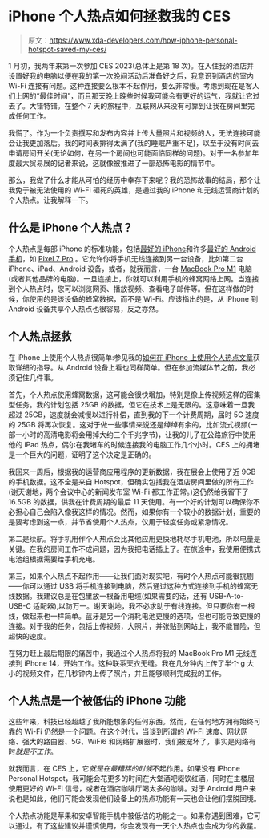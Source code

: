 # iPhone 个人热点如何拯救我的 CES

> 原文：<https://www.xda-developers.com/how-iphone-personal-hotspot-saved-my-ces/>

1 月初，我两年来第一次参加 CES 2023(总体上是第 18 次)。在入住我的酒店并设置好我的电脑以便在我的第一次晚间活动后准备好之后，我意识到酒店的室内 Wi-Fi 连接有问题。这种连接要么根本不起作用，要么非常慢。考虑到现在是客人们上网的“最佳时间”，而且那天晚上晚些时候我可能会有更好的运气，我就让它过去了。大错特错。在整个 7 天的旅程中，互联网从来没有可靠到让我在房间里完成任何工作。

我慌了。作为一个负责撰写和发布内容并上传大量照片和视频的人，无法连接可能会让我更加落后。我的时间表排得太满了(我的睡眠严重不足)，以至于没有时间去申请房间开关(无论如何，在另一个房间也可能面临同样的问题)。对于一名参加年度最大贸易展的记者来说，这就像被推进了一部恐怖电影的情节中。

那么，我做了什么才能从可怕的经历中幸存下来呢？我的恐怖故事的结局，那个让我免于被无法使用的 Wi-Fi 砸死的英雄，是通过我的 iPhone 和无线运营商计划的个人热点。让我解释一下。

## **什么是 iPhone 个人热点？**

个人热点是每部 iPhone 的标准功能，包括[最好的 iPhone](https://www.xda-developers.com/best-iphone/)和许多[最好的 Android 手机](https://www.xda-developers.com/best-android-phones/)，如 [Pixel 7 Pro](https://www.xda-developers.com/google-pixel-7-pro-review/) 。它允许你将手机无线连接到另一台设备，比如第二台 iPhone、iPad、Android 设备，或者，就我而言，一台 [MacBook Pro M1](https://www.xda-developers.com/apple-macbook-pro-2021-m1-max-review/) 电脑(或者其他品牌的电脑)。一旦连接上，你就可以利用手机的蜂窝网络上网。当连接到个人热点时，您可以浏览网页、播放视频、查看电子邮件等。但在这样做的时候，你使用的是该设备的蜂窝数据，而不是 Wi-Fi。应该指出的是，从 iPhone 到 Android 设备共享个人热点也很容易，反之亦然。

## **个人热点拯救**

在 iPhone 上使用个人热点很简单:参见我的[如何在 iPhone 上使用个人热点文章](http://www.xda-developers.com/how-to-use-your-iphone-as-a-hotspot/)获取详细的指导。从 Android 设备上看也同样简单。但在参加流媒体节之前，我必须记住几件事。

首先，个人热点使用蜂窝数据，这可能会很快增加，特别是像上传视频这样的密集型任务。我的计划包括 25GB 的数据，但它在技术上是无限的。这意味着一旦我超过 25GB，速度就会减慢以进行补偿，直到我的下一个计费周期，届时 5G 速度的 25GB 将再次恢复。这对于做一些事情来说还是绰绰有余的，比如流式视频(一部一小时的高清电影将会用掉大约三个千兆字节)，让我的儿子在公路旅行中使用他的 iPad 热点，偶尔在我堵车的时候连接我的电脑工作几个小时。CES 上的拥堵是一个巨大的问题，证明了这个决定是正确的。

我回来一周后，根据我的运营商应用程序的更新数据，我在展会上使用了近 9GB 的手机数据。这不全是来自 Hotspot，但确实包括我在酒店房间里做的所有工作(谢天谢地，两个会议中心的新闻发布室 Wi-Fi 都工作正常。)这仍然给我留下了 16.5GB 的数据，供我在计费周期的最后 11 天使用。有一个好的计划可以确保你不必担心自己会陷入像我这样的情况。然而，如果你有一个较小的数据计划，重要的是要考虑到这一点，并节省使用个人热点，仅用于轻度任务或紧急情况。

第二是续航。将手机用作个人热点会比其他应用更快地耗尽手机电池，所以电量是关键。在我的房间工作不成问题，因为我把电话插上了。在旅途中，我使用便携式电池组根据需要给手机充电。

第三，如果个人热点不起作用——让我们面对现实吧，有时个人热点可能很挑剔——你可以通过 USB 将手机连接到电脑，然后通过这种方式连接到手机的蜂窝无线数据。我建议总是在包里放一根备用电缆(如果需要的话，还有 USB-A-to-USB-C 适配器),以防万一。谢天谢地，我不必求助于有线连接。但只要你有一根线，做起来也一样简单。蓝牙是另一个消耗电池更慢的选项，但也可能导致更慢的连接。对于我的任务，包括上传视频，大照片，并张贴到网站上，我不能冒险，但超快的速度。

在努力赶上最后期限的痛苦中，我通过个人热点将我的 MacBook Pro M1 无线连接到 iPhone 14，开始工作。这种联系天衣无缝。我在几分钟内上传了半个 g 大小的视频文件，在几秒钟内上传了照片，并且能够顺利完成我的工作。

## **个人热点是一个被低估的 iPhone 功能**

这些年来，科技已经超越了我所能想象的任何东西。然而，在任何地方拥有始终可靠的 Wi-Fi 仍然是一个问题。在这个时代，当谈到所谓的 Wi-Fi 速度、网状网络、强大的路由器、5G、WiFi6 和网络扩展器时，我们被宠坏了，事实是网络有时*就是不工作*。

就我而言，在 CES 上，它*就是在最糟糕的时候*不起作用。如果没有 iPhone Personal Hotspot，我可能会花更多的时间在大堂酒吧啜饮红酒，同时在主楼层使用更好的 Wi-Fi 信号，或者在酒店咖啡厅喝太多的咖啡。对于 Android 用户来说也是如此，他们可能会发现他们设备上的热点功能有一天也会让他们摆脱困境。

个人热点功能是苹果和安卓智能手机中被低估的功能之一。如果你遇到困难，它可以通过。有了这些建议并谨慎使用，你会发现有一天个人热点也会成为你的救星。